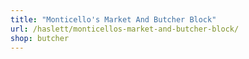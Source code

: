 ```yaml
---
title: "Monticello's Market And Butcher Block"
url: /haslett/monticellos-market-and-butcher-block/
shop: butcher
---
```

